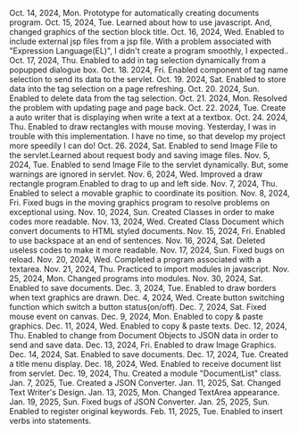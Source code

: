  Oct. 14, 2024, Mon. Prototype for automatically creating documents program. 
Oct. 15, 2024, Tue. Learned about how to use javascript. And, changed graphics of the section block title. 
Oct. 16, 2024, Wed. Enabled to include external jsp files from a jsp file. With a problem associated 
              with "Expression Language(EL)", I didn't create a program smoothly, I expected.. 
Oct. 17, 2024, Thu. Enabled to add in tag selection dynamically from a popupped dialogue box. 
Oct. 18. 2024, Fri. Enabled component of tag name selection to send its data to the servlet. 
Oct. 19. 2024, Sat. Enabled to store data into the tag selection on a page refreshing. 
Oct. 20. 2024, Sun. Enabled to delete data from the tag selection. 
Oct. 21. 2024, Mon. Resolved the problem with updating page and page back. 
Oct. 22. 2024, Tue. Create a auto writer that is displaying when write a text at a textbox. 
Oct. 24. 2024, Thu. Enabled to draw rectangles with mouse moving. Yesterday, I was in trouble
              with this implementation. I have no time, so that develop my project more speedily I can do! 
Oct. 26. 2024, Sat. Enabled to send Image File to the servlet.Learned about request body and saving image files.
Nov. 5, 2024, Tue. Enabled to send Image File to the servlet dynamically. But, some warnings are ignored in servlet.
Nov. 6, 2024, Wed. Improved a draw rectangle program.Enabled to drag to up and left side.
Nov. 7, 2024, Thu. Enabled to select a movable graphic to coordinate its position.
Nov. 8, 2024, Fri. Fixed bugs in the moving graphics program to resolve problems on exceptional using.
Nov. 10, 2024, Sun. Created Classes in order to make codes more readable.
Nov. 13, 2024, Wed. Created Class Document which convert documents to HTML styled documents.
Nov. 15, 2024, Fri. Enabled to use backspace at an end of sentences.
Nov. 16, 2024, Sat. Deleted useless codes to make it more readable.
Nov. 17, 2024, Sun. Fixed bugs on reload.
Nov. 20, 2024, Wed. Completed a program associated with a textarea.
Nov. 21, 2024, Thu. Practiced to import modules in javascript.
Nov. 25, 2024, Mon. Changed programs into modules.
Nov. 30, 2024, Sat. Enabled to save documents.
Dec. 3, 2024, Tue. Enabled to draw borders when text graphics are drawn.
Dec. 4, 2024, Wed. Create button switching function which switch a button status(on/off).
Dec. 7, 2024, Sat. Fixed mouse event on canvas.
Dec. 9, 2024, Mon. Enabled to copy & paste graphics.
Dec. 11, 2024, Wed. Enabled to copy & paste texts.
Dec. 12, 2024, Thu. Enabled to change from Document Objects to JSON data in order to send and save data.
Dec. 13, 2024, Fri. Enabled to draw Image Graphics.
Dec. 14, 2024, Sat. Enabled to save documents.
Dec. 17, 2024, Tue. Created a title menu display.
Dec. 18, 2024, Wed. Enabled to receive document list from servlet.
Dec. 19, 2024, Thu. Created a module "DocumentList" class.
Jan. 7, 2025, Tue. Created a JSON Converter.
Jan. 11, 2025, Sat. Changed Text Writer's Design.
Jan. 13, 2025, Mon. Changed TextArea appearance.
Jan. 19, 2025, Sun. Fixed bugs of JSON Converter.
Jan. 25, 2025, Sun. Enabled to register original keywords.
Feb. 11, 2025, Tue. Enabled to insert verbs into statements.
